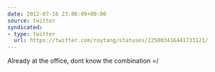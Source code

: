 ```yaml
---
date: 2012-07-16 23:06:09+00:00
source: twitter
syndicated:
- type: twitter
  url: https://twitter.com/roytang/statuses/225003416441733121/
---
```


Already at the office, dont know the combination =/
